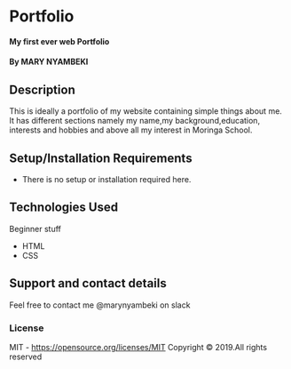 # Portfolio
#### My first ever web Portfolio
#### By **MARY NYAMBEKI**
## Description
This is ideally a portfolio of my website containing simple things about me. It has different sections namely my name,my background,education, interests and hobbies and above all my interest in Moringa School.
## Setup/Installation Requirements
* There is no setup or installation required here.
## Technologies Used
Beginner stuff
* HTML
* CSS
## Support and contact details
Feel free to contact me @marynyambeki on slack
### License
MIT - <https://opensource.org/licenses/MIT>
Copyright &copy; 2019.All rights reserved
